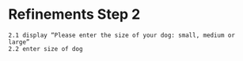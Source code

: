 # Refinements Step 2

```
2.1 display “Please enter the size of your dog: small, medium or large”
2.2 enter size of dog
```
